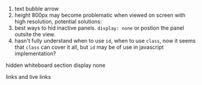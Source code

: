 1. text bubble arrow
2. height 800px may become problematic when viewed on screen with high resolution, potential solutions: 
3. best ways to hid inactive panels. `display: none` or postion the panel outsite the view.
4. hasn't fully understand when to use `id`, when to use `class`, now it seems that `class` can cover it all, but `id` may be of use in javascript implementation?

hidden whiteboard section display none

links and live links

